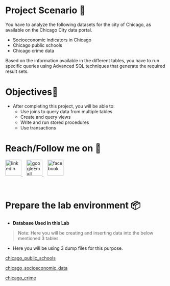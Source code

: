 # Project Scenario 🎩
You have to analyze the following datasets for the city of Chicago, as available on the Chicago City data portal.
* Socioeconomic indicators in Chicago
* Chicago public schools
* Chicago crime data

Based on the information available in the different tables, you have to run specific queries using Advanced SQL techniques that generate the required result sets.

# Objectives📝
* After completing this project, you will be able to:
  * Use joins to query data from multiple tables
  * Create and query views
  * Write and run stored procedures
  * Use transactions

# Reach/Follow me on 🚀<br>
<p align="left">
  <a href="https://www.linkedin.com/in/mohamed-fawzy-936b661b8/" target="_blank" rel="noreferrer"> <img src="https://img.icons8.com/fluency/2x/linkedin.png" alt="linkedIn" width="50" height="50"/> </a>&nbsp&nbsp
  <a href="mailto:fwzymohamed90@gmail.com" target="_blank" rel="noreferrer"> <img src="https://img.icons8.com/fluency/2x/google-logo.png" alt="googleEmail" width="50" height="50"/> </a>&nbsp&nbsp
  <a href="https://www.facebook.com/mohamed.fwzy.14" target="_blank" rel="noreferrer"> <img src="https://cdn.iconscout.com/icon/free/png-256/facebook-262-721949.png" alt="facebook" width="50" height="50"/> </a>
</p>
<br>

# Prepare the lab environment 📦
* <b> Database Used in this Lab</b>

<!-- Side Note: Additional Information -->
> Note: Here you will be creating and inserting data into the below mentioned 3 tables

* Here you will be using 3 dump files for this purpose. <br>

[chicago_public_schools](https://cf-courses-data.s3.us.cloud-object-storage.appdomain.cloud/IBMDeveloperSkillsNetwork-DB0201EN-SkillsNetwork/labs/MySQL/week5/chicago_public_schools.sql)


[chicago_socioeconomic_data](https://cf-courses-data.s3.us.cloud-object-storage.appdomain.cloud/IBMDeveloperSkillsNetwork-DB0201EN-SkillsNetwork/labs/MySQL/week5/chicago_crime.sql)


[chicago_crime](https://cf-courses-data.s3.us.cloud-object-storage.appdomain.cloud/IBMDeveloperSkillsNetwork-DB0201EN-SkillsNetwork/labs/MySQL/week5/chicago_socioeconomic_data.sql)


































